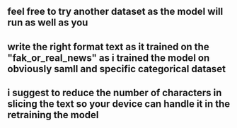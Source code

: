 ## feel free to try another dataset as the model will run as well as you 
## write the right format text as it trained on the "fak_or_real_news" as i trained the model on obviously samll and specific categorical dataset
## i suggest to reduce the number of characters in slicing the text so your device can handle it in the retraining the model
